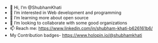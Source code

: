- 👋 Hi, I’m @ShubhamKhati
- 👀 I’m interested in Web development and programming
- 🌱 I’m learning more about open source
- 💞️ I’m looking to collaborate with some good organizations
- 📫 Reach me: https://www.linkedin.com/in/shubham-khati-b626161b6/
- My Contribution badges- https://www.holopin.io/@shubhamkhati
<!---
ShubhamKhati/ShubhamKhati is a ✨ special ✨ repository because its `README.md` (this file) appears on your GitHub profile.
You can click the Preview link to take a look at your changes.
--->
